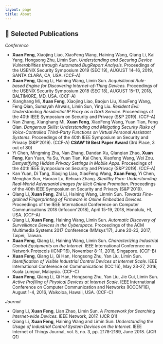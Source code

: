 ```yaml
---
layout: page
title: About
---
```


## 📎 Selected Publications
_Conference_
+ **Xuan Feng**, Xiaojing Liao, XiaoFeng Wang, Haining Wang, Qiang Li, Kai Yang, Hongsong Zhu, Limin Sun. _Understanding and Securing Device Vulnerabilities through Automated BugReport Analysis._ Proceedings of the USENIX Security Symposium 2019 (SEC'19), AUGUST 14–16, 2019, SANTA CLARA, CA, USA. (CCF-A)
+ **Xuan Feng**, Qiang Li, Haining Wang, Limin Sun. _Acquisitional Rule-based Engine for Discovering Internet-of-Thing Devices._ Proceedings of the USENIX Security Symposium 2018 (SEC'18), AUGUST 15–17, 2018, BALTIMORE, MD, USA. (CCF-A)
+ Xianghang Mi, **Xuan Feng**, Xiaojing Liao, Baojun Liu, XiaoFeng Wang, Feng Qian, Sumayah Alrwais, Limin Sun, Ying Liu. _Resident Evil: Understanding Residential IP Proxy as a Dark Service._ Proceedings of the 40th IEEE Symposium on Security and Privacy (S&P 2019). (CCF-A)
+ Nan Zhang, Xianghang Mi, **Xuan Feng**, XiaoFeng Wang, Yuan Tian, Feng Qian. _Dangerous Skills: Understanding and Mitigating Security Risks of Voice-Controlled Third-Party Functions on Virtual Personal Assistant Systems._ Proceedings of the 40th IEEE Symposium on Security and Privacy (S&P'2019). (CCF-A) **CSAW'19 Best Paper Award** (3rd Place, 3 out of 80)
+ Yi Chen, Mingming Zha, Nan Zhang, Dandan Xu, Qianqian Zhao,  **Xuan Feng**, Kan Yuan, Ya Su, Yuan Tian, Kai Chen, Xiaofeng Wang, Wei Zou. _Demystifying Hidden Privacy Settings in Mobile Apps._ Proceedings of the 40th IEEE Symposium on Security and Privacy (S&P'2019). (CCF-A)
+ Kan Yuan, Di Tang, Xiaojing Liao, XiaoFeng Wang, **Xuan Feng**, Yi Chen, Menghan Sun, Haoran Lu, Kehuan Zhang. _Stealthy Porn: Understanding Real-World Adversarial Images for Illicit Online Promotion._ Proceedings of the 40th IEEE Symposium on Security and Privacy (S&P'2019). 
+ Qiang Li, **Xuan Feng**, Zhi Li, Haining Wang, Linmin Sun. _Towards Fine-grained Fingerprinting of Firmware in Online Embedded Devices._ Proceedings of the IEEE International Conference on Computer Communications 2018 (Infocom'2018), April 15-19, 2018, Honolulu, HI, USA. (CCF-A)
+ Qiang Li, **Xuan Feng**, Haining Wang, Limin Sun. _Automatic Discovery of Surveillance Devices in the Cyberspace._ Proceedings of the ACM Multimedia Systems 2017 Conference (MMsys'17), June 20-23, 2017, Taipei, Taiwan.
+ **Xuan Feng**, Qiang Li, Haining Wang, Limin Sun. _Characterizing Industrial Control Equipments on the Internet._ IEEE International Conference on Network Protocols (ICNP'16), November 8-11, 2016, Singapore. (CCF-B)
+ **Xuan Feng**, Qiang Li, Qi Han, Hongsong Zhu, Yan Liu, Limin Sun. _Identification of Visible Industrial Control Devices at Internet Scale._ IEEE International Conference on Communications (ICC'16), May 23-27, 2016, Kuala Lumpur, Malaysia. (CCF-C)
+ **Xuan Feng**, Qiang Li, Qi Han, Hongsong Zhu, Yan Liu, Jie Cui, Limin Sun. _Active Profiling of Physical Devices at Internet Scale._ IEEE International Conference on Computer Communication and Networks (ICCCN'16), August 1-4, 2016, Waikoloa, Hawaii, USA. (CCF-C)

_Journal_
- Qiang Li, **Xuan Feng**, Lian Zhao, Limin Sun. _A Framework for Searching Internet-wide Devices._ IEEE Network, 2017. (JCR Q1)
- Qiang Li, **Xuan Feng**, Haining Wang and Limin Sun. _Understanding the Usage of Industrial Control System Devices on the Internet._ IEEE Internet of Things Journal, vol. 5, no. 3, pp. 2178-2189, June 2018. (JCR Q1)
